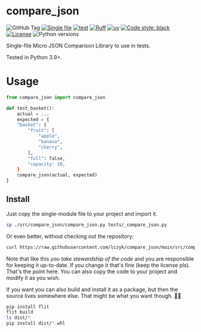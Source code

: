 # compare_json

![GitHub Tag](https://img.shields.io/github/v/tag/lczyk/compare_json?label=version)
[![Single file](https://img.shields.io/badge/single%20file%20-%20purple)](https://raw.githubusercontent.com/lczyk/compare_json/main/src/compare_json/compare_json.py)
[![test](https://github.com/lczyk/compare_json/actions/workflows/test.yml/badge.svg)](https://github.com/lczyk/compare_json/actions/workflows/test.yml)
[![Ruff](https://img.shields.io/endpoint?url=https://raw.githubusercontent.com/astral-sh/ruff/main/assets/badge/v2.json)](https://github.com/astral-sh/ruff)
[![uv](https://img.shields.io/endpoint?url=https://raw.githubusercontent.com/astral-sh/uv/main/assets/badge/v0.json)](https://github.com/astral-sh/uv)
[![Code style: black](https://img.shields.io/badge/code%20style-black-000000.svg)](https://github.com/psf/black)
[![License](https://img.shields.io/badge/License-BSD_3--Clause-blue.svg)](https://opensource.org/licenses/BSD-3-Clause)
![Python versions](https://img.shields.io/badge/python-3.9%20~%203.13-blue)

Single-file Micro JSON Comparison Library to use in tests.

Tested in Python 3.9+.

# Usage

```python
from compare_json import compare_json

def test_basket():
    actual = ...
    expected = {
    "basket": {
        "fruit": [
            "apple",
            "banana",
            "cherry",
        ],
        "full": false,
        "capacity: 10,
    }
    compare_json(actual, expected)
}
```

## Install

Just copy the single-module file to your project and import it.

```bash
cp ./src/compare_json/compare_json.py tests/_compare_json.py
```

Or even better, without checking out the repository:

```bash
curl https://raw.githubusercontent.com/lczyk/compare_json/main/src/compare_json/compare_json.py > tests/_compare_json.py
```

Note that like this *you take stewardship of the code* and you are responsible for keeping it up-to-date. If you change it that's fine (keep the license pls). That's the point here. You can also copy the code to your project and modify it as you wish.

If you want you can also build and install it as a package, but then the source lives somewhere else. That might be what you want though. 🤷‍♀️

```bash
pip install flit
flit build
ls dist/*
pip install dist/*.whl
```
